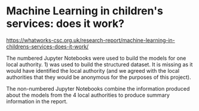 # Machine Learning in children's services: does it work?


https://whatworks-csc.org.uk/research-report/machine-learning-in-childrens-services-does-it-work/

The numbered Jupyter Notebooks were used to build the models for one local authority. 1) was used to build the structured dataset. It is missing as it would have identified the local authority (and we agreed with the local authorities that they would be anonymous for the purposes of this project).

The non-numbered Jupyter Notebooks combine the information produced about the models from the 4 local authorities to produce summary information in the report.


